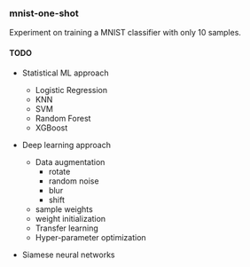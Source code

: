 ### mnist-one-shot

Experiment on training a MNIST classifier with only 10 samples.

#### TODO

- Statistical ML approach
  - Logistic Regression
  - KNN
  - SVM
  - Random Forest
  - XGBoost

- Deep learning approach
  - Data augmentation
    - rotate
    - random noise
    - blur
    - shift
  - sample weights
  - weight initialization
  - Transfer learning
  - Hyper-parameter optimization

- Siamese neural networks
